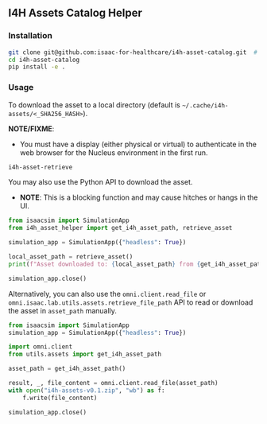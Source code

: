 ## I4H Assets Catalog Helper

### Installation

```bash
git clone git@github.com:isaac-for-healthcare/i4h-asset-catalog.git  # FIXME: change to HTTPS/Make a release
cd i4h-asset-catalog
pip install -e .
```

### Usage

To download the asset to a local directory (default is `~/.cache/i4h-assets/<_SHA256_HASH>`).

**NOTE/FIXME**:
- You must have a display (either physical or virtual) to authenticate in the web browser for the Nucleus environment in the first run.

```bash
i4h-asset-retrieve
```


You may also use the Python API to download the asset.
- **NOTE**: This is a blocking function and may cause hitches or hangs in the UI.

```python
from isaacsim import SimulationApp
from i4h_asset_helper import get_i4h_asset_path, retrieve_asset

simulation_app = SimulationApp({"headless": True})

local_asset_path = retrieve_asset()
print(f"Asset downloaded to: {local_asset_path} from {get_i4h_asset_path()}")

simulation_app.close()
```

Alternatively, you can also use the `omni.client.read_file` or `omni.isaac.lab.utils.assets.retrieve_file_path` API to read or download the asset in `asset_path` manually.

```python
from isaacsim import SimulationApp
simulation_app = SimulationApp({"headless": True})

import omni.client
from utils.assets import get_i4h_asset_path

asset_path = get_i4h_asset_path()

result, _, file_content = omni.client.read_file(asset_path)
with open("i4h-assets-v0.1.zip", "wb") as f:
    f.write(file_content)

simulation_app.close()
```
